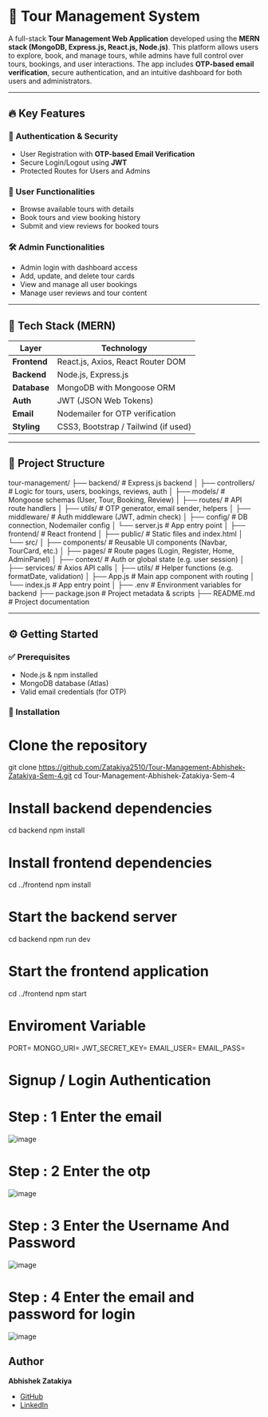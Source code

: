 # 🧳 Tour Management System

A full-stack **Tour Management Web Application** developed using the **MERN stack (MongoDB, Express.js, React.js, Node.js)**. This platform allows users to explore, book, and manage tours, while admins have full control over tours, bookings, and user interactions. The app includes **OTP-based email verification**, secure authentication, and an intuitive dashboard for both users and administrators.

---

## 🔥 Key Features

### 👥 Authentication & Security
- User Registration with **OTP-based Email Verification**
- Secure Login/Logout using **JWT**
- Protected Routes for Users and Admins

### 👤 User Functionalities
- Browse available tours with details
- Book tours and view booking history
- Submit and view reviews for booked tours

### 🛠️ Admin Functionalities
- Admin login with dashboard access
- Add, update, and delete tour cards
- View and manage all user bookings
- Manage user reviews and tour content

---

## 🧱 Tech Stack (MERN)

| Layer        | Technology                        |
|--------------|------------------------------------|
| **Frontend** | React.js, Axios, React Router DOM  |
| **Backend**  | Node.js, Express.js               |
| **Database** | MongoDB with Mongoose ORM         |
| **Auth**     | JWT (JSON Web Tokens)             |
| **Email**    | Nodemailer for OTP verification   |
| **Styling**  | CSS3, Bootstrap / Tailwind (if used) |

---

## 📁 Project Structure

tour-management/
├── backend/                        # Express.js backend
│   ├── controllers/                # Logic for tours, users, bookings, reviews, auth
│   ├── models/                     # Mongoose schemas (User, Tour, Booking, Review)
│   ├── routes/                     # API route handlers
│   ├── utils/                      # OTP generator, email sender, helpers
│   ├── middleware/                 # Auth middleware (JWT, admin check)
│   ├── config/                     # DB connection, Nodemailer config
│   └── server.js                   # App entry point
│
├── frontend/                       # React frontend
│   ├── public/                     # Static files and index.html
│   └── src/
│       ├── components/             # Reusable UI components (Navbar, TourCard, etc.)
│       ├── pages/                  # Route pages (Login, Register, Home, AdminPanel)
│       ├── context/                # Auth or global state (e.g. user session)
│       ├── services/               # Axios API calls
│       ├── utils/                  # Helper functions (e.g. formatDate, validation)
│       ├── App.js                  # Main app component with routing
│       └── index.js                # App entry point
│
├── .env                            # Environment variables for backend
├── package.json                    # Project metadata & scripts
├── README.md                       # Project documentation

---

## ⚙️ Getting Started

### ✅ Prerequisites

- Node.js & npm installed
- MongoDB database (Atlas)
- Valid email credentials (for OTP)

### 🔧 Installation

# Clone the repository
git clone https://github.com/Zatakiya2510/Tour-Management-Abhishek-Zatakiya-Sem-4.git
cd Tour-Management-Abhishek-Zatakiya-Sem-4

# Install backend dependencies
cd backend
npm install

# Install frontend dependencies
cd ../frontend
npm install

# Start the backend server
cd backend
npm run dev

# Start the frontend application
cd ../frontend
npm start

# Enviroment Variable
PORT=
MONGO_URI=
JWT_SECRET_KEY=
EMAIL_USER=
EMAIL_PASS=

# Signup / Login Authentication  
# Step : 1 Enter the email 
![image](https://github.com/user-attachments/assets/4be2c381-22e8-4b09-9d7a-f42c8a8a8dc0)
# Step : 2 Enter the otp 
![image](https://github.com/user-attachments/assets/33a49ed2-c861-4d0f-a0e4-38716056c1b9)
# Step : 3 Enter the Username And Password 
![image](https://github.com/user-attachments/assets/b32798de-4737-4aed-9e9d-c3ca1358f93f)
# Step : 4 Enter the email and password for login
![image](https://github.com/user-attachments/assets/fd6e3695-b899-4441-bd90-a2b6156f5ca4)

## Author
**Abhishek Zatakiya**
- [GitHub](https://github.com/Zatakiya2510)
- [LinkedIn](https://www.linkedin.com/in/zatakiya-abhishek-426087252/)






